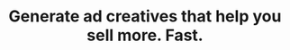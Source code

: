 ---
name: adcreative
host: adcreative.ai
origin: https://adcreative.ai
pathname: /
search: ''
href: https://adcreative.ai/
title: Generate ad creatives that help you sell more. Fast.
ogTitle: ''
twitterTitle: ''
description: >-
  Artificial Intelligence powered ad creative and banner generator for better
  conversion rates.
ogDescription: ''
image: >-
  https://assets.website-files.com/62d52b6d074c2e318f479724/630601ea4dc69407d51c916f_MetaImg.jpg
ogImage: >-
  https://assets.website-files.com/62d52b6d074c2e318f479724/630601ea4dc69407d51c916f_MetaImg.jpg
twitterImage: >-
  https://assets.website-files.com/62d52b6d074c2e318f479724/630601ea4dc69407d51c916f_MetaImg.jpg
keywords: ''

---